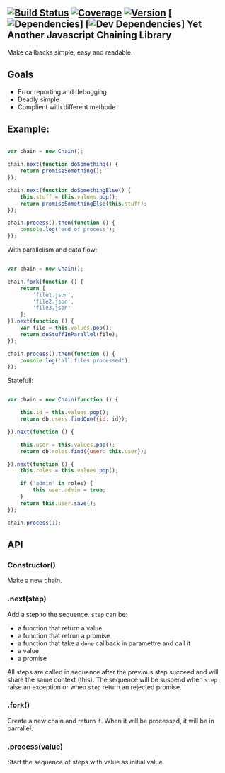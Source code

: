 

[![Build Status](http://img.shields.io/travis/j-san/chaining.js/master.svg)](https://travis-ci.org/j-san/chaining.js)
[![Coverage](http://img.shields.io/codecov/c/github/j-san/chaining.js.svg)](https://travis-ci.org/j-san/chaining.js)
[![Version](http://img.shields.io/npm/v/chaining.svg)](https://www.npmjs.org/package/chaining)
[![Dependencies](http://img.shields.io/david/j-san/chaining.js.svg)]
[![Dev Dependencies](http://img.shields.io/david/dev/j-san/chaining.js.svg)]
Yet Another Javascript Chaining Library
---------------------------------------

Make callbacks simple, easy and readable.

Goals
-----

- Error reporting and debugging
- Deadly simple
- Complient with different methode


## Example:

```javascript

var chain = new Chain();

chain.next(function doSomething() {
    return promiseSomething();
});

chain.next(function doSomethingElse() {
    this.stuff = this.values.pop();
    return promiseSomethingElse(this.stuff);
});

chain.process().then(function () {
    console.log('end of process');
});

```

With parallelism and data flow:

```javascript

var chain = new Chain();

chain.fork(function () {
    return [
        'file1.json',
        'file2.json',
        'file3.json'
    ];
}).next(function () {
    var file = this.values.pop();
    return doStuffInParallel(file);
});

chain.process().then(function () {
    console.log('all files processed');
});

```

Statefull:

```javascript

var chain = new Chain(function () {

    this.id = this.values.pop();
    return db.users.findOne({id: id});

}).next(function () {

    this.user = this.values.pop();
    return db.roles.find({user: this.user});

}).next(function () {
    this.roles = this.values.pop();

    if ('admin' in roles) {
        this.user.admin = true;
    }
    return this.user.save();
});

chain.process(1);

```


## API

### Constructor()

Make a new chain.

### .next(step)

Add a step to the sequence.
`step` can be:
- a function that return a value
- a function that retrun a promise
- a function that take a `done` callback in paramettre and call it
- a value
- a promise

All steps are called in sequence after the previous step succeed and will share the same context (this). The sequence will be suspend when `step` raise an exception or when `step` return an rejected promise.

### .fork()

Create a new chain and return it. When it will be processed, it will be in parrallel.

### .process(value)

Start the sequence of steps with value as initial value.
